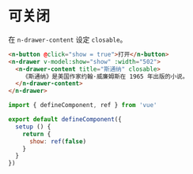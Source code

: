 # 可关闭

在 `n-drawer-content` 设定 `closable`。

```html
<n-button @click="show = true">打开</n-button>
<n-drawer v-model:show="show" :width="502">
  <n-drawer-content title="斯通纳" closable>
    《斯通纳》是美国作家约翰·威廉姆斯在 1965 年出版的小说。
  </n-drawer-content>
</n-drawer>
```

```js
import { defineComponent, ref } from 'vue'

export default defineComponent({
  setup () {
    return {
      show: ref(false)
    }
  }
})
```
